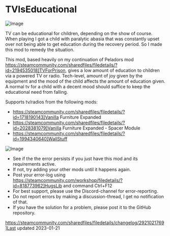# TVIsEducational

![Image](https://i.imgur.com/buuPQel.png)


TV can be educational for children, depending on the show of course. 
When playing I got a child with paralytic abasia that was constantly upset over not being able to get education during the recovery period.
So I made this mod to remedy the situation.

This mod, based heavily on my continuation of Peladors mod https://steamcommunity.com/sharedfiles/filedetails/?id=2194535018]TVForPrison, gives a low amount of education to children via a powered TV or radio.
Tech-level, amount of joy given by the equipment and the mood of the child affects the amount of education given.
A normal tv for a child with a decent mood should suffice to keep the educational need from falling.
 
Supports tv/radios from the following mods:


- https://steamcommunity.com/sharedfiles/filedetails/?id=1718190143]Vanilla Furniture Expanded
- https://steamcommunity.com/sharedfiles/filedetails/?id=2028381079]Vanilla Furniture Expanded - Spacer Module
- https://steamcommunity.com/sharedfiles/filedetails/?id=1994340640]WallStuff



![Image](https://i.imgur.com/PwoNOj4.png)



-  See if the the error persists if you just have this mod and its requirements active.
-  If not, try adding your other mods until it happens again.
-  Post your error-log using https://steamcommunity.com/workshop/filedetails/?id=818773962]HugsLib and command Ctrl+F12
-  For best support, please use the Discord-channel for error-reporting.
-  Do not report errors by making a discussion-thread, I get no notification of that.
-  If you have the solution for a problem, please post it to the GitHub repository.



https://steamcommunity.com/sharedfiles/filedetails/changelog/2921021769]Last updated 2023-01-21
